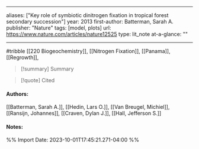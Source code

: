   
---
aliases: ["Key role of symbiotic dinitrogen fixation in tropical forest secondary succession"] 
year: 2013 
first-author: Batterman, Sarah A.
publisher: "Nature" 
tags: [model, plots]
url: https://www.nature.com/articles/nature12525 
type: lit_note
at-a-glance: ""

--- 
#tribble
[[220 Biogeochemistry]], [[Nitrogen Fixation]], [[Panama]], [[Regrowth]], 

>[!summary] Summary

>[!quote] Cited


#### Authors:
[[Batterman, Sarah A.]], [[Hedin, Lars O.]], [[Van Breugel, Michiel]], [[Ransijn, Johannes]], [[Craven, Dylan J.]], [[Hall, Jefferson S.]]
#### Notes:


%% Import Date: 2023-10-01T17:45:21.271-04:00 %%
